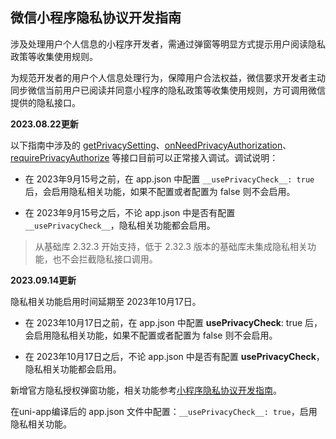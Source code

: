 ## 微信小程序隐私协议开发指南


涉及处理用户个人信息的小程序开发者，需通过弹窗等明显方式提示用户阅读隐私政策等收集使用规则。

为规范开发者的用户个人信息处理行为，保障用户合法权益，微信要求开发者主动同步微信当前用户已阅读并同意小程序的隐私政策等收集使用规则，方可调用微信提供的隐私接口。


**2023.08.22更新**

以下指南中涉及的 [getPrivacySetting](https://developers.weixin.qq.com/miniprogram/dev/api/open-api/privacy/wx.getPrivacySetting.html)、[onNeedPrivacyAuthorization](https://developers.weixin.qq.com/miniprogram/dev/api/open-api/privacy/wx.onNeedPrivacyAuthorization.html)、[requirePrivacyAuthorize](https://developers.weixin.qq.com/miniprogram/dev/api/open-api/privacy/wx.requirePrivacyAuthorize.html) 等接口目前可以正常接入调试。调试说明：

- 在 2023年9月15号之前，在 app.json 中配置 `__usePrivacyCheck__: true` 后，会启用隐私相关功能，如果不配置或者配置为 false 则不会启用。

- 在 2023年9月15号之后，不论 app.json 中是否有配置 `__usePrivacyCheck__`，隐私相关功能都会启用。

> 从基础库 2.32.3 开始支持，低于 2.32.3 版本的基础库未集成隐私相关功能，也不会拦截隐私接口调用。


**2023.09.14更新**

隐私相关功能启用时间延期至 2023年10月17日。

- 在 2023年10月17日之前，在 app.json 中配置 __usePrivacyCheck__: true 后，会启用隐私相关功能，如果不配置或者配置为 false 则不会启用。

- 在 2023年10月17日之后，不论 app.json 中是否有配置 __usePrivacyCheck__，隐私相关功能都会启用。

新增官方隐私授权弹窗功能，相关功能参考[小程序隐私协议开发指南](https://developers.weixin.qq.com/miniprogram/dev/framework/user-privacy/PrivacyAuthorize.html)。


在uni-app编译后的 app.json 文件中配置：`__usePrivacyCheck__: true`，启用隐私相关功能。

